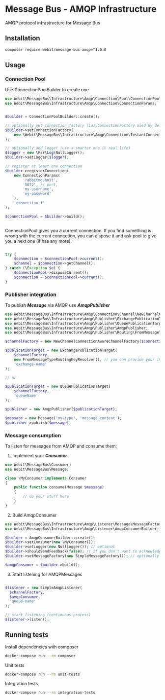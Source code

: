 # Message Bus - AMQP Infrastructure

AMQP protocol infrastructure for Message Bus

## Installation

```bash
composer require webit/message-bus-amqp=^1.0.0
```

## Usage

### Connection Pool

Use ConnectionPoolBuilder to create one

```php
use Webit\MessageBus\Infrastructure\Amqp\Connection\Pool\ConnectionPoolBuilder;
use Webit\MessageBus\Infrastructure\Amqp\Connection\ConnectionParams;


$builder = ConnectionPoolBuilder::create();

// optionally set connection factory (LazyConnectionFactory used by default)
$builder->setConnectionFactory(
    new \Webit\MessageBus\Infrastructure\Amqp\Connection\InstantConnectionFactory()
);

// optionally add logger (use a smarter one in real life)
$logger = new \Psr\Log\NullLogger();
$builder->setLogger($logger);

// register at least one connection
$builder->registerConnection(
    new ConnectionParams(
        'rabbitmq.host',
        '5672', // port,
        'my-username',
        'my-password'
    ),
    'connection-1'
);

$connectionPool = $builder->build();
 
```

ConnectionPool gives you a current connection.
If you find something is wrong with the current connection, 
you can dispose it and ask pool to give you a next one (if has any more).

```php

try {
    $connection = $connectionPool->current();
    $channel = $connection->getChannel();
} catch (\Exception $e) {
    $connectionPool->disposeCurrent();
    $connection = $connectionPool->current();
}

```

### Publisher integration

To publish ***Message*** via AMQP use ***AmqpPublisher***

```php
use Webit\MessageBus\Infrastructure\Amqp\Connection\Channel\NewChannelConnectionAwareChannelFactory;
use Webit\MessageBus\Infrastructure\Amqp\Publisher\ExchangePublicationTarget;
use Webit\MessageBus\Infrastructure\Amqp\Publisher\QueuePublicationTarget;
use Webit\MessageBus\Infrastructure\Amqp\Publisher\AmqpPublisher;
use Webit\MessageBus\Infrastructure\Amqp\Publisher\Routing\FromMessageTypeRoutingKeyResolver;

$channelFactory = new NewChannelConnectionAwareChannelFactory($connectionPool);

$publicationTarget = new ExchangePublicationTarget(
    $channelFactory,
    new FromMessageTypeRoutingKeyResolver(), // you can provide your implementation
    'exchange-name'
);

// or

$publicationTarget = new QueuePublicationTarget(
    $channelFactory,
    'queueName'
);

$publisher = new AmqpPublisher($publicationTarget);

$message = new Message('my-type', 'message_content');
$publisher->publish($message);

```

### Message consumption

To listen for messages from AMQP and consume them:
 1. Implement your ***Consumer***
 
 ```php
 use Webit\MessageBus\Consumer;
 use Webit\MessageBus\Message;
 
 class \MyConsumer implements Consumer
 {
     public function consume(Message $message)
     {
         // do your stuff here
     }
 }
 ```
 
 2. Build AmqpConsumer
 
 ```php
 use Webit\MessageBus\Infrastructure\Amqp\Listener\Message\MessageFactory;
 use Webit\MessageBus\Infrastructure\Amqp\Listener\AmqpConsumerBuilder;
 
 $builder = AmqpConsumerBuilder::create();
 $builder->setConsumer(new \MyConsumer());
 $builder->setLogger(new NullLogger()); // optional
 $builder->shouldSendFeedback(false); // if you don't want to acknowledge messages, set this to false (true by default)
 $builder->setMessageFactory(new SimpleMessageFactory()); // optionally set your MessageFactory
 
 $amqpConsumer = $builder->build();
 ```
 
 3. Start listening for AMQPMessages
 
  ```php
  
  $listener = new SimpleAmqpListener(
    $channelFactory,
    $amqpConsumer,
    'queue-name'
  );
  
  // start listening (continuous process)
  $listener->listen();

  ```

## Running tests

Install dependencies with composer

```bash
docker-compose run --rm composer
```

Unit tests

```bash
docker-compose run --rm unit-tests
```

Integration tests

```bash
docker-compose run --rm integration-tests
```